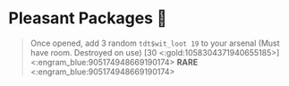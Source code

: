# **Pleasant Packages** 🎁 
> Once opened, add 3 random `tdt$wit_loot 19` to your arsenal (Must have room. Destroyed on use) [30 <:gold:1058304371940655185>]
<:engram_blue:905174948669190174> __RARE__ <:engram_blue:905174948669190174>
